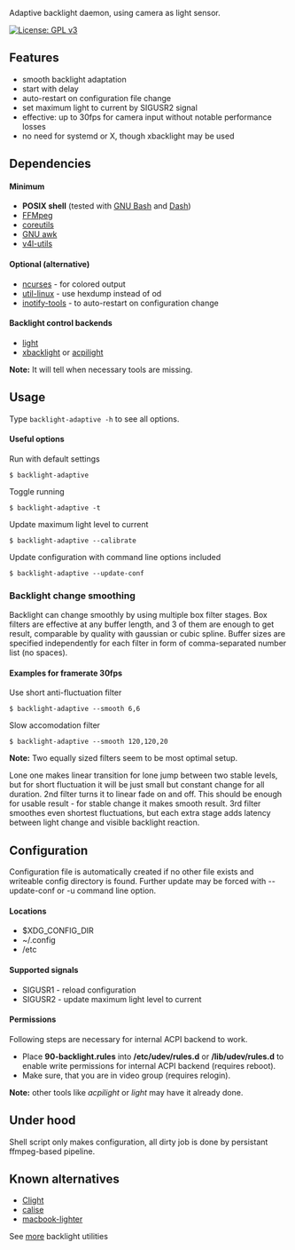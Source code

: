 Adaptive backlight daemon, using camera as light sensor.

[![License: GPL v3](https://img.shields.io/badge/License-GPLv3-blue.svg)](https://www.gnu.org/licenses/gpl-3.0)

## Features
- smooth backlight adaptation
- start with delay
- auto-restart on configuration file change
- set maximum light to current by SIGUSR2 signal
- effective: up to 30fps for camera input without notable performance losses
- no need for systemd or X, though xbacklight may be used

## Dependencies

#### Minimum

- **POSIX shell** (tested with [GNU Bash](http://tiswww.case.edu/php/chet/bash/bashtop.html) and [Dash](http://gondor.apana.org.au/~herbert/dash/))
- [FFMpeg](https://ffmpeg.org/)
- [coreutils](https://www.gnu.org/software/coreutils/)
- [GNU awk](https://www.gnu.org/software/gawk/gawk.html)
- [v4l-utils](https://git.linuxtv.org/v4l-utils.git)

#### Optional (alternative)

- [ncurses](https://www.gnu.org/software/ncurses/) - for colored output
- [util-linux](https://www.kernel.org/pub/linux/utils/util-linux/) - use hexdump instead of od
- [inotify-tools](https://github.com/inotify-tools/inotify-tools) - to auto-restart on configuration change

#### Backlight control backends

- [light](https://github.com/haikarainen/light)
- [xbacklight](https://gitlab.freedesktop.org/xorg/app/xbacklight) or [acpilight](sys-power/acpilight)

**Note:** It will tell when necessary tools are missing.

## Usage

Type `backlight-adaptive -h` to see all options.

#### Useful options

Run with default settings
```
$ backlight-adaptive
```

Toggle running
```
$ backlight-adaptive -t
```

Update maximum light level to current
```
$ backlight-adaptive --calibrate
```

Update configuration with command line options included
```
$ backlight-adaptive --update-conf
```

### Backlight change smoothing

Backlight can change smoothly by using multiple box filter stages. Box filters are effective at any buffer length, and 3 of them are enough to get result, comparable by quality with gaussian or cubic spline. Buffer sizes are specified independently for each filter in form of comma-separated number list (no spaces).

#### Examples for framerate 30fps

Use short anti-fluctuation filter
```
$ backlight-adaptive --smooth 6,6
```

Slow accomodation filter
```
$ backlight-adaptive --smooth 120,120,20
```

**Note:** Two equally sized filters seem to be most optimal setup.

Lone one makes linear transition for lone jump between two stable levels, but for short fluctuation it will be just small but constant change for all duration. 2nd filter turns it to linear fade on and off. This should be enough for usable result - for stable change it makes smooth result. 3rd filter smoothes even shortest fluctuations, but each extra stage adds latency between light change and visible backlight reaction.

## Configuration

Configuration file is automatically created if no other file exists and writeable config directory is found.
Further update may be forced with --update-conf or -u command line option.

#### Locations

- $XDG_CONFIG_DIR
- ~/.config
- /etc

#### Supported signals

- SIGUSR1 - reload configuration
- SIGUSR2 - update maximum light level to current

#### Permissions

Following steps are necessary for internal ACPI backend to work.
- Place **90-backlight.rules** into **/etc/udev/rules.d** or **/lib/udev/rules.d** to enable write permissions for internal ACPI backend (requires reboot).
- Make sure, that you are in video group (requires relogin).

**Note:** other tools like *acpilight* or *light* may have it already done.

## Under hood

Shell script only makes configuration, all dirty job is done by persistant ffmpeg-based pipeline.

## Known alternatives

- [Clight](https://github.com/FedeDP/Clight)
- [calise](https://sourceforge.net/projects/calise/)
- [macbook-lighter](https://github.com/harttle/macbook-lighter)

See [more](https://wiki.archlinux.org/index.php/Backlight#Backlight_utilities) backlight utilities